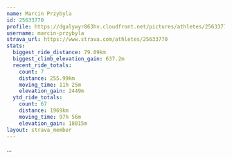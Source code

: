 ```yaml
---
name: Marcin Przybyla
id: 25633770
profile: https://dgalywyr863hv.cloudfront.net/pictures/athletes/25633770/12947173/2/large.jpg
username: marcin-przybyla
strava_url: https://www.strava.com/athletes/25633770
stats:
  biggest_ride_distance: 79.09km
  biggest_climb_elevation_gain: 637.2m
  recent_ride_totals:
    count: 7
    distance: 255.99km
    moving_time: 11h 25m
    elevation_gain: 2449m
  ytd_ride_totals:
    count: 67
    distance: 1969km
    moving_time: 97h 56m
    elevation_gain: 18015m
layout: strava_member
--- 
```

...
